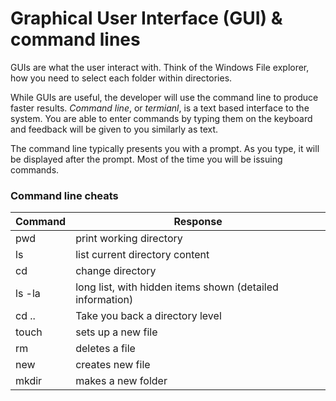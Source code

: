 # Graphical User Interface (GUI) & command lines

GUIs are what the user interact with.  Think of the Windows File explorer, how you need to select each folder within directories.  

While GUIs are useful, the developer will use the command line to produce faster results. _Command line_, or _termianl_,  is a text based interface to the system. You are able to enter commands by typing them on the keyboard and feedback will be given to you similarly as text.

The command line typically presents you with a prompt. As you type, it will be displayed after the prompt. Most of the time you will be issuing commands. 

### Command line cheats

Command | Response
------- | --------
pwd | print working directory
ls | list current directory content
cd | change directory
ls -la | long list, with hidden items shown (detailed information)
cd .. | Take you back a directory level
touch | sets up a new file
rm | deletes a file
new | creates new file
mkdir | makes a new folder

